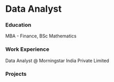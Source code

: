 # Data Analyst

### Education
MBA - Finance, BSc Mathematics

### Work Experience
Data Analyst @ Morningstar India Private Limited

### Projects
